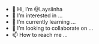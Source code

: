 - 👋 Hi, I’m @Laysiinha
- 👀 I’m interested in ...
- 🌱 I’m currently learning ...
- 💞️ I’m looking to collaborate on ...
- 📫 How to reach me ...

<!---
Laysiinha/Laysiinha is a ✨ special ✨ repository because its `README.md` (this file) appears on your GitHub profile.
You can click the Preview link to take a look at your changes.
--->
